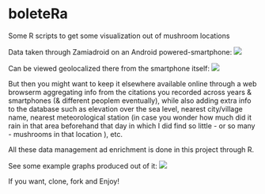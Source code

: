 # boleteRa
Some R scripts to get some visualization out of mushroom locations

Data taken through Zamiadroid on an Android powered-smartphone:
<img src=http://seeds4c.org/display563>

Can be viewed geolocalized there from the smartphone itself:
<img src=http://seeds4c.org/display563>

But then you might want to keep it elsewhere available online through a web browserm aggregating info from the citations you recorded across years & smartphones (& different peoplem eventually), while also adding extra info to the database such as elevation over the sea level, nearest city/village name, nearest meteorological station (in case you wonder how much did it rain in that area beforehand that day in which I did find so little - or so many - mushrooms in that location ), etc. 

All these data management ad enrichment is done in this project through R.

See some example graphs produced out of it:
<img src=http://seeds4c.org/display522>

If you want, clone, fork and Enjoy!
